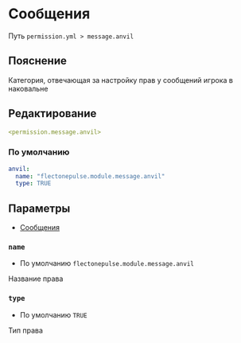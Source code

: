 # Сообщения
Путь `permission.yml > message.anvil`

## Пояснение
Категория, отвечающая за настройку прав у сообщений игрока в наковальне

## Редактирование
```yaml
<permission.message.anvil>
```

### По умолчанию
```yaml
anvil:
  name: "flectonepulse.module.message.anvil"
  type: TRUE
```

## Параметры

- [Сообщения](/ru/message/anvil/)

### `name`
- По умолчанию `flectonepulse.module.message.anvil`

Название права

### `type`
- По умолчанию `TRUE`

Тип права

<!--@include: @/ru/parts/permission.md-->

